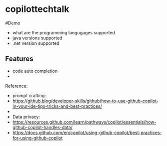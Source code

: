 # copilottechtalk


#Demo
* what are the programming langugages supported
* java versions supported
* .net version supported
  
## Features
* code auto completion
* 


Reference:
* prompt crafting:
* https://github.blog/developer-skills/github/how-to-use-github-copilot-in-your-ide-tips-tricks-and-best-practices/
* 
* Data privacy:
* https://resources.github.com/learn/pathways/copilot/essentials/how-github-copilot-handles-data/
* https://docs.github.com/en/copilot/using-github-copilot/best-practices-for-using-github-copilot
